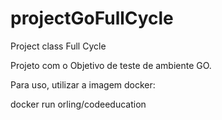 # projectGoFullCycle
Project class Full Cycle

Projeto com o Objetivo de teste de ambiente GO.

Para uso, utilizar a imagem docker:

docker run orling/codeeducation
